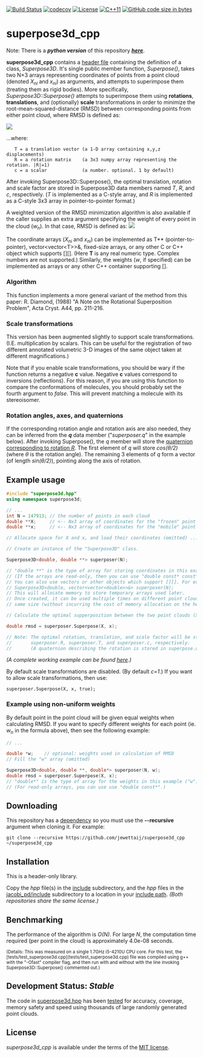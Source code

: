 [![Build Status](https://travis-ci.org/jewettaij/superpose3d_cpp.svg?branch=master)](https://travis-ci.org/jewettaij/superpose3d_cpp.svg?branch=master)
[![codecov](https://codecov.io/gh/jewettaij/superpose3d_cpp/branch/master/graph/badge.svg)](https://codecov.io/gh/jewettaij/superpose3d_cpp)
[![License](https://img.shields.io/badge/License-MIT-green.svg)]()
[![C++11](https://img.shields.io/badge/C%2B%2B-11-blue.svg)](https://isocpp.org/std/the-standard)
[![GitHub code size in bytes](https://img.shields.io/github/languages/code-size/jewettaij/superpose3d_cpp)]()


superpose3d_cpp
===========

Note: There is a ***python version*** of this repository
[***here***](https://github.com/jewettaij/superpose3d).

**superpose3d_cpp** contains a [header file](include/superpose3d.hpp)
containing the definition of a class, *Superpose3D*.  It's single public member
function, *Superpose()*, takes two N×3 arrays representing coordinates of points
from a point cloud (denoted *X<sub>ni</sub>* and *x<sub>ni</sub>*) as arguments,
and attempts to superimpose them (treating them as rigid bodies).
More specifically, *Superpose3D::Superpose()* attempts to superimpose
them using **rotations**, **translations**, and (optionally) **scale**
transformations in order to minimize the root-mean-squared-distance (RMSD)
between corresponding points from either point cloud, where RMSD is defined as:

<img src="http://latex.codecogs.com/gif.latex?\large&space;RMSD=\sqrt{\,\frac{1}{N}\,\sum_{n=1}^N\,\,\sum_{i=1}^3 \left|X_{ni}-\left(\sum_{j=1}^3 cR_{ij}x_{nj}+T_i\right)\right|^2}"/>

...where:
```
   T = a translation vector (a 1-D array containing x,y,z displacements)
   R = a rotation matrix    (a 3x3 numpy array representing the rotation. |R|=1)
   c = a scalar             (a number. optional. 1 by default)
```
After invoking Superpose3D::Superpose(), the optimal translation, rotation and
scale factor are stored in Superpose3D data members named
*T*, *R*, and *c*, respectively.
(*T* is implemented as a C-style array, and
 *R* is implemented as a C-style 3x3 array in pointer-to-pointer format.)

A weighted version of the RMSD minimization algorithm is also available
if the caller supplies an extra argument specifying the weight of every
point in the cloud (*w<sub>n</sub>*).  In that case, RMSD is defined as:
<img src="http://latex.codecogs.com/gif.latex?\large&space;RMSD=\sqrt\left\sum_{n=1}^N\,w_n\,\sum_{i=1}^3 \left|X_{ni}-\left(\sum_{j=1}^3 c R_{ij}x_{nj}+T_i\right)\right|^2\quad\middle/\quad\sum_{n=1}^N w_n}\right}"/>

The coordinate arrays (*X<sub>ni</sub>* and *x<sub>ni</sub>*)
can be implemented as T\*\* (pointer-to-pointer),
vector\<vector\<T\>\>&, fixed-size arrays,
or any other C or C++ object which supports \[\]\[\].
(Here **T** is any real numeric type.  Complex numbers are not supported.)
Similarly, the weights (*w*, if specified) can be implemented as arrays
or any other C++ container supporting \[\].

### Algorithm

This function implements a more general variant of the method from this paper:
R. Diamond, (1988)
"A Note on the Rotational Superposition Problem",
 Acta Cryst. A44, pp. 211-216.

### Scale transformations

This version has been augmented slightly to support scale transformations.
(I.E. multiplication by scalars.  This can be useful for the registration
of two different annotated volumetric 3-D images of the same object taken
at different magnifications.)

Note that if you enable scale transformations, you should be wary if the function returns a negative **c** value.  Negative **c** values correspond to inversions (reflections).  For this reason, if you are using this function to compare the conformations of molecules, you should probably set the fourth argument to *false*.  This will prevent matching a molecule with its stereoisomer.

### Rotation angles, axes, and quaternions
If the corresponding rotation angle and rotation axis are also needed, they
can be inferred from the ***q*** data member ("*superposer.q*" in the
example below). After invoking Superpose(), the *q* member will store the
[quaternion corresponding to rotation *R*](https://en.wikipedia.org/wiki/Quaternions_and_spatial_rotation).
The first element of *q* will store *cos(θ/2)* (where *θ* is the
rotation angle).  The remaining 3 elements of *q* form a vector
(of length *sin(θ/2)*), pointing along the axis of rotation.


##  Example usage

```cpp
#include "superpose3d.hpp"
using namespace superpose3d;

// ...
int N = 147913; // the number of points in each cloud
double **X;     // <-- Nx3 array of coordinates for the "frozen" point cloud
double **x;     // <-- Nx3 array of coordinates for the "mobile" point cloud

// Allocate space for X and x, and load their coordinates (omitted) ...

// Create an instance of the "Superpose3D" class.

Superpose3D<double, double **> superposer(N);

// "double **" is the type of array for storing coordinates in this example.
// (If the arrays are read-only, then you can use "double const* const*".)
// You can also use vectors or other objects which support [][]. For example:
// Superpose3D<double, vector<vector<double>>&> superposer(N);
// This will allocate memory to store temporary arrays used later.
// Once created, it can be used multiple times on different point clouds of the
// same size (without incurring the cost of memory allocation on the heap).

// Calculate the optimal supperposition between the two point clouds (X and x)

double rmsd = superposer.Superpose(X, x);

// Note: The optimal rotation, translation, and scale factor will be stored in
//       superposer.R, superposer.T, and superposer.c, respectively.
//       (A quaternion describing the rotation is stored in superpose.q)
```
*(A complete working example can be found [here](tests/test_superpose3d.cpp).)*

By default scale transformations are disabled.  (By default *c=1*.)
If you want to allow scale transformations, then use:
```
superposer.Superpose(X, x, true);
```

### Example using non-uniform weights

By default point in the point cloud will be given equal weights when
calculating RMSD.  If you want to specify different weights for each point
(ie. *w<sub>n</sub>* in the formula above), then see the following example:

```cpp
// ...

double *w;    // optional: weights used in calculation of RMSD
// Fill the "w" array (omitted)

Superpose3D<double, double **, double*> superposer(N, w);
double rmsd = superposer.Superpose(X, x);
// "double*" is the type of array for the weights in this example ("w").
// (For read-only arrays, you can use use "double const*".)
```


## Downloading

This repository has a [dependency](https://github.com/jewettaij/jacobi_pd)
so you must use the **--recursive** argument when cloning it.  For example:

```
git clone --recursive https://github.com/jewettaij/superpose3d_cpp ~/superpose3d_cpp
```
## Installation

This is a header-only library.

Copy the *hpp* file(s) in the [include](include) subdirectory,
and the *hpp* files in the
[jacobi_pd/include](https://github.com/jewettaij/jacobi_pd/tree/master/include)
subdirectory to a location in your
[include path](https://www.rapidtables.com/code/linux/gcc/gcc-i.html).
*(Both repositories share the same license.)*

## Benchmarking

The performance of the algorithm is *O(N)*.
For large *N*, the computation time required (per point in the cloud)
is approximately 4.0e-08 seconds.

<sub>
(Details: This was measured on a single 1.7GHz i5-4210U CPU core.
For this test, the [tests/test_superpose3d.cpp](tests/test_superpose3d.cpp)
file was compiled using g++ with the "-Ofast" compiler flag, and then run with
and without with the line invoking Superpose3D::Superpose() commented out.)
</sub>

## Development Status: *Stable*

The code in [superpose3d.hpp](include/superpose3d.hpp) has been
[tested](.travis.yml) for accuracy, coverage, memory safety and speed
using thousands of large randomly generated point clouds.

## License

*superpose3d_cpp* is available under the terms of the [MIT license](LICENSE.md).

